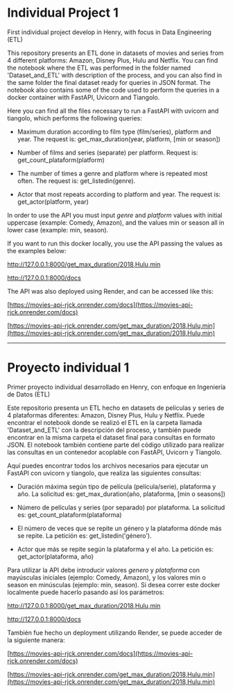# Individual Project 1
First individual project develop in Henry, with focus in Data Engineering (ETL)

This repository presents an ETL done in datasets of movies and series from 4 different platforms: Amazon, Disney Plus, Hulu and Netflix. You can find the notebook where the ETL was performed in the folder named 'Dataset_and_ETL' with description of the process, and you can also find in the same folder the final dataset ready for queries in JSON format. The notebook also contains some of the code used to perform the queries in a docker container with FastAPI, Uvicorn and Tiangolo.

Here you can find all the files necessary to run a FastAPI with uvicorn and tiangolo, which performs the following queries:

+ Maximum duration according to film type (film/series), platform and year. The request is: get_max_duration(year, platform, [min or season])

+ Number of films and series (separate) per platform. Request is: get_count_plataform(platform)

+ The number of times a genre and platform where is repeated most often. The request is: get_listedin(genre).

+ Actor that most repeats according to platform and year. The request is: get_actor(platform, year)

In order to use the API you must input _genre_ and _platform_ values with initial uppercase (example: Comedy, Amazon), and the values min or season all in lower case (example: min, season).

If you want to run this docker locally, you use the API passing the values as the examples below:

http://127.0.0.1:8000/get_max_duration/2018,Hulu,min

http://127.0.0.1:8000/docs

The API was also deployed using Render, and can be accessed like this:

[https://movies-api-rjck.onrender.com/docs](https://movies-api-rjck.onrender.com/docs)

[https://movies-api-rjck.onrender.com/get_max_duration/2018,Hulu,min](https://movies-api-rjck.onrender.com/get_max_duration/2018,Hulu,min)

________________________

# Proyecto individual 1
Primer proyecto individual desarrollado en Henry, con enfoque en Ingeniería de Datos (ETL)

Este repositorio presenta un ETL hecho en datasets de películas y series de 4 plataformas diferentes: Amazon, Disney Plus, Hulu y Netflix. Puede encontrar el notebook donde se realizó el ETL en la carpeta llamada 'Dataset_and_ETL' con la descripción del proceso, y también puede encontrar en la misma carpeta el dataset final para consultas en formato JSON. El notebook también contiene parte del código utilizado para realizar las consultas en un contenedor acoplable con FastAPI, Uvicorn y Tiangolo.

Aquí puedes encontrar todos los archivos necesarios para ejecutar un FastAPI con uvicorn y tiangolo, que realiza las siguientes consultas:

+ Duración máxima según tipo de película (película/serie), plataforma y año. La solicitud es: get_max_duration(año, plataforma, [min o seasons])

+ Número de películas y series (por separado) por plataforma. La solicitud es: get_count_plataform(plataforma)  
  
+ El número de veces que se repite un género y la plataforma dónde más se repite. La petición es: get_listedin('género').

+ Actor que más se repite según la plataforma y el año. La petición es: get_actor(plataforma, año)


Para utilizar la API debe introducir valores _genero_ y _plataforma_ con mayúsculas iniciales (ejemplo: Comedy, Amazon), y los valores min o season en minúsculas (ejemplo: min, season). Si desea correr este docker localmente puede hacerlo pasando así los parámetros:

http://127.0.0.1:8000/get_max_duration/2018,Hulu,min

http://127.0.0.1:8000/docs

También fue hecho un deployment utilizando Render, se puede acceder de la siguiente manera:

[https://movies-api-rjck.onrender.com/docs](https://movies-api-rjck.onrender.com/docs)

[https://movies-api-rjck.onrender.com/get_max_duration/2018,Hulu,min](https://movies-api-rjck.onrender.com/get_max_duration/2018,Hulu,min)


